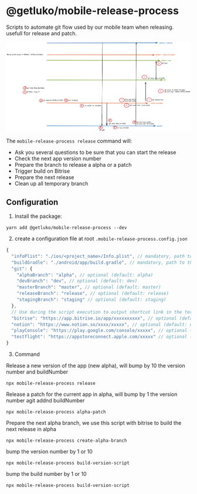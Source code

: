# @getluko/mobile-release-process

Scripts to automate git flow used by our mobile team when releasing. usefull for release and patch.

<img src="./docs/git_flow.png" width="1000"  />

The `mobile-release-process release` command will:

- Ask you several questions to be sure that you can start the release
- Check the next app version number
- Prepare the branch to release a alpha or a patch
- Trigger build on Bitrise
- Prepare the next release
- Clean up all temporary branch

## Configuration

1. Install the package:

```
yarn add @getluko/mobile-release-process --dev
```

2. create a configuration file at root `.mobile-release-process.config.json`

```js
{
  "infoPlist": "./ios/<project_name>/Info.plist", // mandatory, path to the Info.plist file
  "buildGradle": "./android/app/build.gradle", // mandatory, path to the build.gradle file
  "git": {
    "alphaBranch": "alpha", // optional (default: alpha)
    "devBranch": "dev", // optional (default: dev)
    "masterBranch": "master", // optional (default: master)
    "releaseBranch": "release", // optional (default: release)
    "stagingBranch": "staging" // optional (default: staging)
  },
  // Use during the script execution to output shortcut link in the terminal
  "bitrise": "https://app.bitrise.io/app/xxxxxxxxxx", // optional (default: undefined)
  "notion": "https://www.notion.so/xxxx/xxxxx", // optional (default: undefined)
  "playConsole": "https://play.google.com/console/xxxxx", // optional (default: undefined)
  "testflight": "https://appstoreconnect.apple.com/xxxxx" // optional (default: undefined)
}
```

3. Command

Release a new version of the app (new alpha), will bump by 10 the version number and buildNumber

```
npx mobile-release-process release
```

Release a patch for the current app in alpha, will bump by 1 the version number agit addnd buildNumber

```
npx mobile-release-process alpha-patch
```

Prepare the next alpha branch, we use this script with bitrise to build the next release in alpha

```
npx mobile-release-process create-alpha-branch
```

bump the version number by 1 or 10

```
npx mobile-release-process build-version-script
```

bump the build number by 1 or 10

```
npx mobile-release-process build-version-script
```

